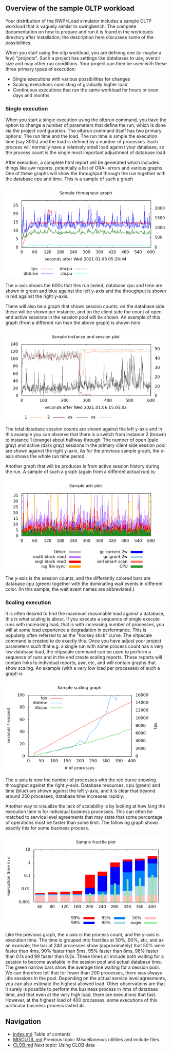 ## Overview of the sample OLTP workload
Your distribution of the RWP*Load simulator includes a sample OLTP workload
that is vaguely similar to swingbench.
The complete documentation on how to prepare and run it is found in the 
workloads directory after installation; the description here discusses some of the
possibilities.

When you start using the oltp workload, you are defining one (or maybe a few) "projects".
Such a project has settings like databases to use, overall size and may other run conditions.
Your project can then be used with these three primary types of execution:

* Single executions with various possibilities for changes
* Scaling executions consisting of gradually higher load
* Continuous executions that run the same workload for hours or even days and months

### Single execution

When you start a single execution using the oltprun command, you have the option to 
change a number of parameters that define the run, which is done via the project
configuration.
The oltprun command itself has two primary options: The run time and the load.
The run time is simple the execution time (say 300s) and the load is defined by 
a number of processes.
Each process will normally have a relatively small load against
your database, so the process count is the single most important adjustment of 
database load.

After execution, a complete html report will be generated which includes things
like awr reports, potentially a list of ORA- errors and various graphs.
One of these graphs will show the throughput through the run together with the
database cpu and time.
This is a sample of such a graph

![Throughput and db cpu/time](sample-res.png?raw=true "Throughput and db cpu/time")

The x-axis shows the 600s that this run lasted; database cpu and time are shown
in green and blue against the left y-axis and the throughput is shown in red against the
right y-axis.

There will also be a graph that shows session counts; on the database side these will be
shown per instance, and on the client side the count of open and active sessions in
the session pool will be shown.
An example of this graph (from a different run than the above graph) is shown here

![db/client sessions](sample-ses.png?raw=true "db/client sessions")

The total database session counts are shown against the left y-axis and in this example
you can observe that there is a switch from instance 2 (brown) to instance 1 (orange)
about halfway through.
The number of open (pale gray) and active (dark gray) sessions in the primary client
side session pool are shown against the right y-axis.
As for the previous sample graph, the x-axis shows the whole run time period.

Another graph that will be produces is from active session history during the run.
A sample of such a graph (again from a different actual run) is:

![active session count](sample-ash.png?raw=true "active session count")

The y-axis is the session counts, and the differently colored bars are database cpu
(green) together with the dominating wait events in different color.
(In this sample, the wait event names are abbreviated.)

### Scaling execution

It is often desired to find the maximum reasonable load against a database; this 
is what scaling is about.
If you execute a sequence of single execute runs with increasing load, that is
with increasing number of processes, you will at some load experience a degradation
in performance.
This is popularly often referred to as the "hockey stick" curve.
The oltpscale command is created to do exactly this.
Once you have adjust your project parameters such that e.g. a single run with some
process count has a very low database load, the oltpscale command can be used
to perform a sequence of runs and in the end create scaling reports.
These reports will contain links to individual reports, awr, etc, and will contain
graphs that show scaling.
An example (with a very low load per processes) of such a graph is

![scaling](sample-scaling.png?raw=true "scaling")

The x-axis is now the number of processes with the red curve showing throughput against
the right y-axis.
Database resources, cpu (green) and time (blue) are shown against the left y-axis, and
it is clear that beyond around 250 processes, database time increases rapidly.

Another way to visualize the lack of scalability is by looking at how long the execution
time is for individual business processes.
This can often be matched to service level agreements that may state that some percentage
of operations must be faster than some limit.
The following graph shows exactly this for some business process.

![fractiles of execution time](sample-fractile.png?raw=true "fractiles of execution time")

Like the previous graph, the x axis is the process count, and the y-axis is execution time.
The time is grouped into fractiles at 50%, 90%, etc, and as an example, the bar at
240 processes show (approximately) that 50% were faster than 4ms, 90% faster than 5ms,
95% faster than 8ms, 98% faster than 0.1s and 99 faster than 0.2s.
These times all include both waiting for a session to become available in the session pool
and actual database time.
The green narrow bars show the average time waiting for a session pool.
We can therefore tell that for fewer than 200 processes, there was always idle sessions in the pool.
Depending on the actual service level agreements, you can also estimate the highest allowed
load.
Other observations are that it surely is possible to perform the business process in 4ms
of database time, and that even at the very high load, there are executions that fast.
However, at the highest load of 400 processes, some executions of this particular 
business process lasted 4s.

## Navigation
* [index.md](index.md#rwpload-simulator-users-guide) Table of contents
* [MISCUTIL.md](MISCUTIL.md) Previous topic: Miscellaneous utilities and include files
* [CLOB.md](CLOB.md) Next topic: Using CLOB data
